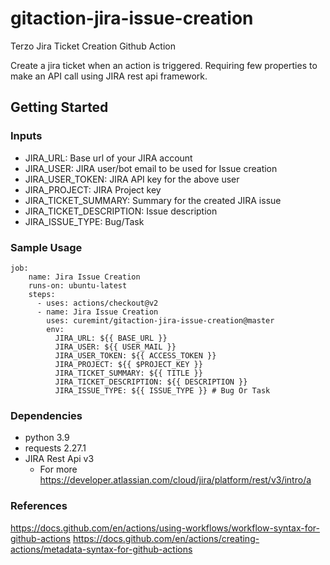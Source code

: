 # gitaction-jira-issue-creation

Terzo Jira Ticket Creation Github Action

Create a jira ticket when an action is triggered. Requiring few properties to make an API call using JIRA rest api framework.

## Getting Started

### Inputs

* JIRA_URL: Base url of your JIRA account
* JIRA_USER: JIRA user/bot email to be used for Issue creation
* JIRA_USER_TOKEN: JIRA API key for the above user
* JIRA_PROJECT: JIRA Project key
* JIRA_TICKET_SUMMARY: Summary for the created JIRA issue
* JIRA_TICKET_DESCRIPTION: Issue description
* JIRA_ISSUE_TYPE: Bug/Task


### Sample Usage

```
job:
    name: Jira Issue Creation
    runs-on: ubuntu-latest
    steps:
      - uses: actions/checkout@v2
      - name: Jira Issue Creation
        uses: curemint/gitaction-jira-issue-creation@master
        env:
          JIRA_URL: ${{ BASE_URL }}
          JIRA_USER: ${{ USER_MAIL }}
          JIRA_USER_TOKEN: ${{ ACCESS_TOKEN }}
          JIRA_PROJECT: ${{ $PROJECT_KEY }}
          JIRA_TICKET_SUMMARY: ${{ TITLE }}
          JIRA_TICKET_DESCRIPTION: ${{ DESCRIPTION }}
          JIRA_ISSUE_TYPE: ${{ ISSUE_TYPE }} # Bug Or Task
```

### Dependencies

* python 3.9
* requests 2.27.1
* JIRA Rest Api v3
  * For more https://developer.atlassian.com/cloud/jira/platform/rest/v3/intro/a

### References

https://docs.github.com/en/actions/using-workflows/workflow-syntax-for-github-actions
https://docs.github.com/en/actions/creating-actions/metadata-syntax-for-github-actions

